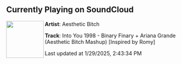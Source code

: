 ## Currently Playing on SoundCloud

[<img align="left" width="100" src="https://i1.sndcdn.com/artworks-HrYzjylEuKYI7Gxq-WIYLrA-t500x500.jpg">](https://soundcloud.com/aesthetic_bitch/binary-finary-x-ariana-1?in=saxurn/sets/zooted)

**Artist**: Aesthetic Bitch 

**Track**: Into You 1998 - Binary Finary + Ariana Grande (Aesthetic Bitch Mashup) [Inspired by Romy]

Last updated at 1/29/2025, 2:43:34 PM
